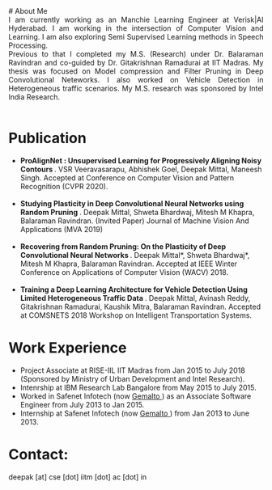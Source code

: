 <head>
<title> 
Deepak Mittal
 </title>
</head>
# About Me
<div style = "text-align: justify"> I am currently working as an Manchie Learning Engineer at Verisk|AI Hyderabad. I am working in the intersection of Computer Vision and Learning. I am also exploring Semi Supervised Learning methods in Speech Processing. 
 <br />
Previous to that I completed my M.S. (Research) under Dr. Balaraman Ravindran and co-guided by Dr. Gitakrishnan Ramadurai at IIT Madras. My thesis was focused on Model compression and Filter Pruning in Deep Convolutional Neteworks. I also worked on Vehicle Detection in Heterogeneous traffic scenarios. My M.S. research was sponsored by Intel India Research.
</div>

<br />

# Publication
<ul>
 <li> <b> ProAlignNet : Unsupervised Learning for Progressively Aligning Noisy Contours </b>. VSR Veeravasarapu, Abhishek Goel, Deepak Mittal, Maneesh Singh. Accepted at Conference on Computer Vision and Pattern Recognition (CVPR 2020). </li>
 <br />
 <li> <b> Studying Plasticity in Deep Convolutional Neural Networks using Random Pruning </b>. Deepak Mittal, Shweta Bhardwaj, Mitesh M Khapra, Balaraman Ravindran. (Invited Paper) Journal of Machine Vision And Applications (MVA 2019) </li>
 <br />
 <li> <b> Recovering from Random Pruning: On the Plasticity of Deep Convolutional Neural Networks </b>. Deepak Mittal*, Shweta Bhardwaj*, Mitesh M Khapra, Balaraman Ravindran. Accepted at IEEE Winter Conference on Applications of Computer Vision (WACV) 2018.</li>
 <br />
 <li> <b> Training a Deep Learning Architecture for Vehicle Detection Using Limited Heterogeneous Traffic Data </b>. Deepak Mittal, Avinash Reddy, Gitakrishnan Ramadurai, Kaushik Mitra, Balaraman Ravindran. Accepted at COMSNETS 2018 Workshop on Intelligent Transportation Systems.</li>
</ul>

# Work Experience
<ul>
<li> Project Associate at RISE-IIL IIT Madras from Jan 2015 to July 2018 (Sponsored by Ministry of Urban Development and Intel Research).
<li> Intenrship at IBM Research Lab Bangalore from May 2015 to July 2015.</li>
<li> Worked in Safenet Infotech (now <a href="https://safenet.gemalto.com/"> Gemalto </a>) as an Associate Software Engineer from July 2013 to Jan 2015.</li>
<li> Internship at Safenet Infotech (now <a href="https://safenet.gemalto.com/"> Gemalto </a>) from Jan 2013 to June 2013.</li>
</ul>

# Contact:
deepak [at] cse [dot] iitm [dot] ac [dot] in

